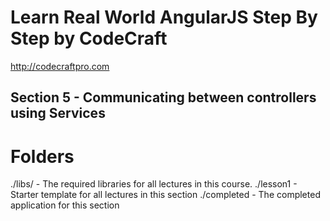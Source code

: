 # Learn Real World AngularJS Step By Step by CodeCraft
http://codecraftpro.com

## Section 5 - Communicating between controllers using Services

# Folders
./libs/ - The required libraries for all lectures in this course.
./lesson1 - Starter template for all lectures in this section
./completed - The completed application for this section